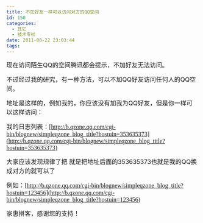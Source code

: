 ```yaml
---
title: 不加好友一样可以访问对方的QQ空间
id: 150
categories:
  - 其它
  - 技术专栏
date: 2011-08-22 23:03:44
tags:
---
```


<div id="blog_text">

<span style="font-size: medium;">现在访问陌生QQ的空间腾讯都会提示，不加好友无法访问。</span>

<span style="font-size: medium;">不过经过我的研究，有一种方法，可以不加QQ好友访问任何人的QQ空间。</span>

<span style="font-size: medium;">地址是这样的，例如我的，你应该没有加我为QQ好友，但是你一样可以这样访问：</span>

<span style="font-size: medium;">我的日志列表：<span style="font-family: Verdana;">[http://b.qzone.qq.com/cgi-bin/blognew/simpleqzone_blog_title?hostuin=353635373](http://b.qzone.qq.com/cgi-bin/blognew/simpleqzone_blog_title?hostuin=353635373) </span></span>

<span style="font-size: medium;">大家应该发现规律了把 就是把地址后面的353635373也就是我的QQ换成对方的就可以了</span>

<span style="font-size: medium;">例如：<span style="font-family: Verdana;">[http://b.qzone.qq.com/cgi-bin/blognew/simpleqzone_blog_title?hostuin=123456](http://b.qzone.qq.com/cgi-bin/blognew/simpleqzone_blog_title?hostuin=123456) </span></span>

<span style="font-size: medium;">家惠拼客，感谢您的支持！</span>

</div>